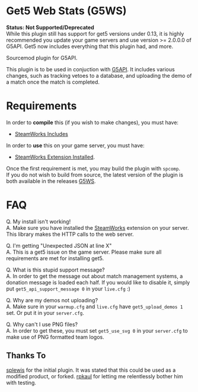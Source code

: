 # Get5 Web Stats (G5WS)
**Status: Not Supported/Deprecated**  
While this plugin still has support for get5 versions under 0.13, it is highly recommended you update your game servers and use version >= 2.0.0.0 of G5API. Get5 now includes everything that this plugin had, and more.


Sourcemod plugin for G5API.

This plugin is to be used in conjuction with [G5API](https://github.com/PhlexPlexico/G5API). It includes various changes, such as tracking vetoes to a database, and uploading the demo of a match once the match is completed.

# Requirements
In order to **compile** this (if you wish to make changes), you must have:

- [SteamWorks Includes](https://github.com/PhlexPlexico/SteamWorks/blob/master/Pawn/includes/SteamWorks.inc)

In order to **use** this on your game server, you must have:

- [SteamWorks Extension Installed](https://splewis.github.io/get5/latest/installation/#steamworks).

Once the first requirement is met, you may build the plugin with `spcomp`.  
If you do not wish to build from source, the latest version of the 
plugin is both available in the releases [G5WS](https://github.com/PhlexPlexico/G5WS/releases).

# FAQ
Q. My install isn't working!  
A. Make sure you have installed the [SteamWorks](https://splewis.github.io/get5/latest/installation/#steamworks) extension on your server. This library makes the HTTP calls to the web server.

Q. I'm getting "Unexpected JSON at line X"  
A. This is a get5 issue on the game server. Please make sure all requirements are met for installing get5.

Q. What is this stupid support message?  
A. In order to get the message out about match management systems, a donation message is loaded each half. If you would like to disable it, simply put `get5_api_support_message 0` in your `live.cfg` :)

Q. Why are my demos not uploading?  
A. Make sure in your `warmup.cfg` and `live.cfg` have `get5_upload_demos 1` set. Or put it in your `server.cfg`.

Q. Why can't I use PNG files?  
A. In order to get these, you must set `get5_use_svg 0` in your `server.cfg` to make use of PNG formatted team logos.

## Thanks To
[splewis](https://github.com/splewis) for the initial plugin. It was stated that this could be used as a modified product, or forked. 
[rpkaul](https://github.com/rpkaul) for letting me relentlessly bother him with testing.
